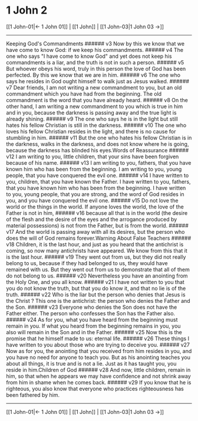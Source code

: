 # 1 John 2

[[1 John-01|← 1 John 01]] | [[1 John]] | [[1 John-03|1 John 03 →]]
***

Keeping God's Commandments ###### v3 Now by this we know that we have come to know God: if we keep his commandments. ###### v4 The one who says "I have come to know God" and yet does not keep his commandments is a liar, and the truth is not in such a person. ###### v5 But whoever obeys his word, truly in this person the love of God has been perfected. By this we know that we are in him. ###### v6 The one who says he resides in God ought himself to walk just as Jesus walked. ###### v7 Dear friends, I am not writing a new commandment to you, but an old commandment which you have had from the beginning. The old commandment is the word that you have already heard. ###### v8 On the other hand, I am writing a new commandment to you which is true in him and in you, because the darkness is passing away and the true light is already shining. ###### v9 The one who says he is in the light but still hates his fellow Christian is still in the darkness. ###### v10 The one who loves his fellow Christian resides in the light, and there is no cause for stumbling in him. ###### v11 But the one who hates his fellow Christian is in the darkness, walks in the darkness, and does not know where he is going, because the darkness has blinded his eyes.Words of Reassurance ###### v12 I am writing to you, little children, that your sins have been forgiven because of his name. ###### v13 I am writing to you, fathers, that you have known him who has been from the beginning. I am writing to you, young people, that you have conquered the evil one. ###### v14 I have written to you, children, that you have known the Father. I have written to you, fathers, that you have known him who has been from the beginning. I have written to you, young people, that you are strong, and the word of God resides in you, and you have conquered the evil one. ###### v15 Do not love the world or the things in the world. If anyone loves the world, the love of the Father is not in him, ###### v16 because all that is in the world (the desire of the flesh and the desire of the eyes and the arrogance produced by material possessions) is not from the Father, but is from the world. ###### v17 And the world is passing away with all its desires, but the person who does the will of God remains forever.Warning About False Teachers ###### v18 Children, it is the last hour, and just as you heard that the antichrist is coming, so now many antichrists have appeared. We know from this that it is the last hour. ###### v19 They went out from us, but they did not really belong to us, because if they had belonged to us, they would have remained with us. But they went out from us to demonstrate that all of them do not belong to us. ###### v20 Nevertheless you have an anointing from the Holy One, and you all know. ###### v21 I have not written to you that you do not know the truth, but that you do know it, and that no lie is of the truth. ###### v22 Who is the liar but the person who denies that Jesus is the Christ ? This one is the antichrist: the person who denies the Father and the Son. ###### v23 Everyone who denies the Son does not have the Father either. The person who confesses the Son has the Father also. ###### v24 As for you, what you have heard from the beginning must remain in you. If what you heard from the beginning remains in you, you also will remain in the Son and in the Father. ###### v25 Now this is the promise that he himself made to us: eternal life. ###### v26 These things I have written to you about those who are trying to deceive you. ###### v27 Now as for you, the anointing that you received from him resides in you, and you have no need for anyone to teach you. But as his anointing teaches you about all things, it is true and is not a lie. Just as it has taught you, you reside in him.Children of God ###### v28 And now, little children, remain in him, so that when he appears we may have confidence and not shrink away from him in shame when he comes back. ###### v29 If you know that he is righteous, you also know that everyone who practices righteousness has been fathered by him.

***
[[1 John-01|← 1 John 01]] | [[1 John]] | [[1 John-03|1 John 03 →]]
